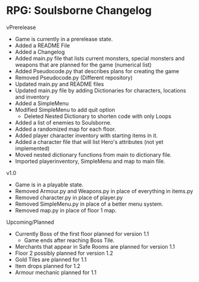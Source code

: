 # RPG: Soulsborne Changelog

vPrerelease
- Game is currently in a prerelease state.
- Added a README File
- Added a Changelog
- Added main.py file that lists current monsters, special monsters and weapons that are planned for the game (numerical list)
- Added Pseudocode.py that describes plans for creating the game
- Removed Pseudocode.py (Different repository)
- Updated main.py and README files
- Updated main.py file by adding Dictionaries for characters, locations and inventory
- Added a SimpleMenu
- Modified SimpleMenu to add quit option
   - Deleted Nested Dictionary to shorten code with only Loops
- Added a list of enemies to Soulsborne.
- Added a randomized map for each floor.
- Added player character inventory with starting items in it.
- Added a character file that will list Hero's attributes (not yet implemented)
- Moved nested dictionary functions from main to dictionary file.
- Imported playerinventory, SimpleMenu and map to main file.


v1.0
- Game is in a playable state.
- Removed Armour.py and Weapons.py in place of everything in items.py
- Removed character.py in place of player.py
- Removed SimpleMenu.py in place of a better menu system.
- Removed map.py in place of floor 1 map.

Upcoming/Planned
- Currently Boss of the first floor planned for version 1.1
  - Game ends after reaching Boss Tile.
- Merchants that appear in Safe Rooms are planned for version 1.1
- Floor 2 possibly planned for version 1.2
- Gold Tiles are planned for 1.1
- Item drops planned for 1.2
- Armour mechanic planned for 1.1